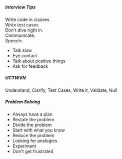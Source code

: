 ##### Interview Tips

Write code in classes  
Write test cases  
Don't dive right in.  
Communicate.  
Speech:

* Talk slow
* Eye contact
* Talk about positive things
* Ask for feedback

##### UCTWVN
Understand, Clarify, Test Cases, Write it, Validate, Null


##### Problem Solving

* Always have a plan
* Restate the problem
* Divide the problem
* Start with what you know
* Reduce the problem
* Looking for analogies
* Experiment
* Don't get frustrated